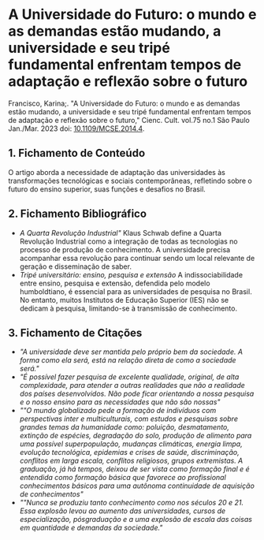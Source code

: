 # A Universidade do Futuro: o mundo e as demandas estão mudando, a universidade e seu tripé fundamental enfrentam tempos de adaptação e reflexão sobre o futuro

Francisco, Karina;. "A Universidade do Futuro: o mundo e as demandas estão mudando, a universidade e seu tripé fundamental enfrentam tempos de adaptação e reflexão sobre o futuro," Cienc. Cult. vol.75 no.1 São Paulo Jan./Mar. 2023 doi: [10.1109/MCSE.2014.4](http://cienciaecultura.bvs.br/scielo.php?script=sci_arttext&pid=S0009-67252023000100014).

## 1. Fichamento de Conteúdo

O artigo aborda a necessidade de adaptação das universidades às transformações tecnológicas e sociais contemporâneas, refletindo sobre o futuro do ensino superior, suas funções e desafios no Brasil.

## 2. Fichamento Bibliográfico

* _A Quarta Revolução Industrial"_ Klaus Schwab define a Quarta Revolução Industrial como a integração de todas as tecnologias no processo de produção de conhecimento. A universidade precisa acompanhar essa revolução para continuar sendo um local relevante de geração e disseminação de saber.
* _Tripé universitário: ensino, pesquisa e extensão_  A indissociabilidade entre ensino, pesquisa e extensão, defendida pelo modelo humboldtiano, é essencial para as universidades de pesquisa no Brasil. No entanto, muitos Institutos de Educação Superior (IES) não se dedicam à pesquisa, limitando-se à transmissão de conhecimento.

## 3. Fichamento de Citações
* _"A universidade deve ser mantida pelo próprio bem da sociedade. A forma como ela será, está na relação direta de como a sociedade será."_
* _"É possível fazer pesquisa de excelente qualidade, original, de alta complexidade, para atender a outras realidades que não a realidade dos países desenvolvidos. Não pode ficar orientando a nossa pesquisa e o nosso ensino para as necessidades que não são nossas"_
* _""O mundo globalizado pede a formação de indivíduos com perspectivas inter e multiculturais, com estudos e pesquisas sobre grandes temas da humanidade como: poluição, desmatamento, extinção de espécies, degradação do solo, produção de alimento para uma possível superpopulação, mudanças climáticas, energia limpa, evolução tecnológica, epidemias e crises de saúde, discriminação, conflitos em larga escala, conflitos religiosos, grupos extremistas. A graduação, já há tempos, deixou de ser vista como formação final e é entendida como formação básica que favorece ao profissional conhecimentos básicos para uma autônoma continuidade de aquisição de conhecimentos"_
* _""Nunca se produziu tanto conhecimento como nos séculos 20 e 21. Essa explosão levou ao aumento das universidades, cursos de especialização, pósgraduação e a uma explosão de escala das coisas em quantidade e demandas da sociedade."_

